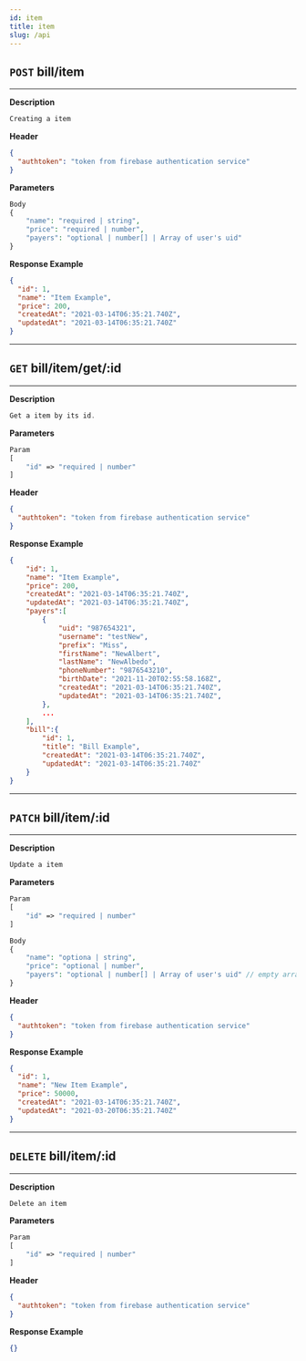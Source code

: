 ```yaml
---
id: item
title: item
slug: /api
---
```


## `POST` bill/item

---

**Description**

```php
Creating a item
```

**Header**

```json
{
  "authtoken": "token from firebase authentication service"
}
```

**Parameters**

```php
Body
{
    "name": "required | string",
    "price": "required | number",
    "payers": "optional | number[] | Array of user's uid"
}
```

**Response Example**

```json
{
  "id": 1,
  "name": "Item Example",
  "price": 200,
  "createdAt": "2021-03-14T06:35:21.740Z",
  "updatedAt": "2021-03-14T06:35:21.740Z"
}
```

---

## `GET` bill/item/get/:id

---

**Description**

```php
Get a item by its id.
```

**Parameters**

```php
Param
[
    "id" => "required | number"
]
```

**Header**

```json
{
  "authtoken": "token from firebase authentication service"
}
```

**Response Example**

```json
{
    "id": 1,
    "name": "Item Example",
    "price": 200,
    "createdAt": "2021-03-14T06:35:21.740Z",
    "updatedAt": "2021-03-14T06:35:21.740Z",
    "payers":[
        {
            "uid": "987654321",
            "username": "testNew",
            "prefix": "Miss",
            "firstName": "NewAlbert",
            "lastName": "NewAlbedo",
            "phoneNumber": "9876543210",
            "birthDate": "2021-11-20T02:55:58.168Z",
            "createdAt": "2021-03-14T06:35:21.740Z",
            "updatedAt": "2021-03-14T06:35:21.740Z",
        },
        ...
    ],
    "bill":{
        "id": 1,
        "title": "Bill Example",
        "createdAt": "2021-03-14T06:35:21.740Z",
        "updatedAt": "2021-03-14T06:35:21.740Z"
    }
}
```

---

## `PATCH` bill/item/:id

---

**Description**

```php
Update a item
```

**Parameters**

```php
Param
[
    "id" => "required | number"
]

Body
{
    "name": "optiona | string",
    "price": "optional | number",
    "payers": "optional | number[] | Array of user's uid" // empty array to remove all relation to user
}
```

**Header**

```json
{
  "authtoken": "token from firebase authentication service"
}
```

**Response Example**

```json
{
  "id": 1,
  "name": "New Item Example",
  "price": 50000,
  "createdAt": "2021-03-14T06:35:21.740Z",
  "updatedAt": "2021-03-20T06:35:21.740Z"
}
```

---

## `DELETE` bill/item/:id

---

**Description**

```php
Delete an item
```

**Parameters**

```php
Param
[
    "id" => "required | number"
]
```

**Header**

```json
{
  "authtoken": "token from firebase authentication service"
}
```

**Response Example**

```json
{}
```

